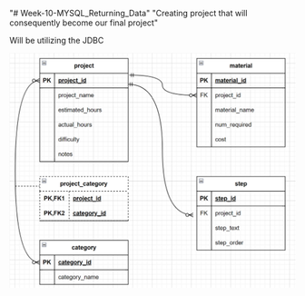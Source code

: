 "# Week-10-MYSQL_Returning_Data" 
"Creating project that will consequently become our final project"

Will be utilizing the JDBC


![ERD projects](https://github.com/carlosmoreno4470777/Week-10-MYSQL_Returning_Data/blob/main/mysql-java/src/main/resources/projects_ERD.png)
